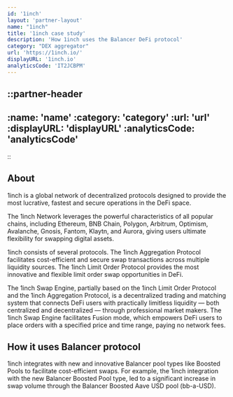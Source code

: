```yaml
---
id: '1inch'
layout: 'partner-layout'
name: "1inch"
title: '1inch case study'
description: 'How 1inch uses the Balancer DeFi protocol'
category: "DEX aggregator"
url: 'https://1inch.io/'
displayURL: '1inch.io'
analyticsCode: 'IT2JCBPM'
---
```


::partner-header
---
:name: 'name'
:category: 'category'
:url: 'url'
:displayURL: 'displayURL'
:analyticsCode: 'analyticsCode'
---
::

## About

1inch is a global network of decentralized protocols designed to provide the most lucrative, fastest and secure operations in the DeFi space.

The 1inch Network leverages the powerful characteristics of all popular chains, including Ethereum, BNB Chain, Polygon, Arbitrum, Optimism, Avalanche, Gnosis, Fantom, Klaytn, and Aurora, giving users ultimate flexibility for swapping digital assets.

1inch consists of several protocols. The 1inch Aggregation Protocol facilitates cost-efficient and secure swap transactions across multiple liquidity sources. The 1inch Limit Order Protocol provides the most innovative and flexible limit order swap opportunities in DeFi.

The 1inch Swap Engine, partially based on the 1inch Limit Order Protocol and the 1inch Aggregation Protocol, is a decentralized trading and matching system that connects DeFi users with practically limitless liquidity — both centralized and decentralized — through professional market makers. The 1inch Swap Engine facilitates Fusion mode, which empowers DeFi users to place orders with a specified price and time range, paying no network fees.

## How it uses Balancer protocol

1inch integrates with new and innovative Balancer pool types like Boosted Pools to facilitate cost-efficient swaps. For example, the 1inch integration with the new Balancer Boosted Pool type, led to a significant increase in swap volume through the Balancer Boosted Aave USD pool (bb-a-USD).
